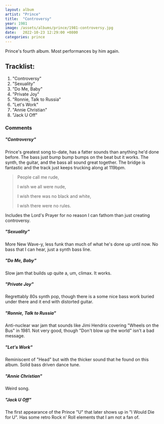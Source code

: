 ```yaml
---
layout: album
artist: "Prince"
title:  "Controversy"
year: 1981
image: /assets/albums/prince/1981-controversy.jpg
date:   2022-10-23 12:29:00 +0800
categories: prince
---
```

Prince's fourth album. Most performances by him again.

## Tracklist:

1.	"Controversy"
2.	"Sexuality"
3.	"Do Me, Baby"
4.	"Private Joy"
5.	"Ronnie, Talk to Russia"
6.	"Let's Work"
7.	"Annie Christian"
8.	"Jack U Off"

### Comments

##### "Controversy"

Prince's greatest song to-date, has a fatter sounds than anything he'd done before. The bass just bump bump bumps on the beat but it works. The synth, the guitar, and the bass all sound great together. The bridge is fantastic and the track just keeps trucking along at 119bpm.
> People call me rude,
>
> I wish we all were nude,
>
> I wish there was no black and white,
>
> I wish there were no rules.

Includes the Lord's Prayer for no reason I can fathom than just creating controversy.

##### "Sexuality"

More New Wave-y, less funk than much of what he's done up until now. No bass that I can hear, just a synth bass line.

##### "Do Me, Baby"

Slow jam that builds up quite a, um, climax. It works.

##### "Private Joy"

Regrettably 80s synth pop, though there is a some nice bass work buried under there and it end with distorted guitar.

##### "Ronnie, Talk to Russia"

Anti-nuclear war jam that sounds like Jimi Hendrix covering "Wheels on the Bus" in 1981. Not very good, though "Don't blow up the world" isn't a bad message.

##### "Let's Work"

Reminiscent of "Head" but with the thicker sound that he found on this album. Solid bass driven dance tune.

##### "Annie Christian"

Weird song.

##### "Jack U Off"

The first appearance of the Prince "U" that later shows up in "I Would Die for U". Has some retro Rock n' Roll elements that I am not a fan of.
